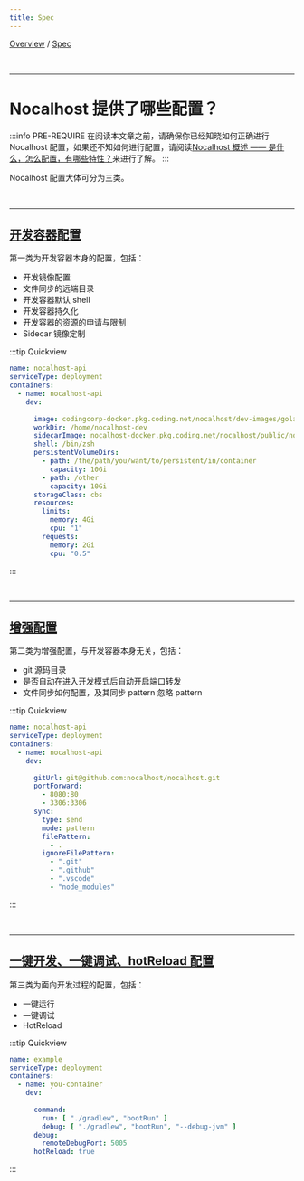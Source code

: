 ```yaml
---
title: Spec
---
```

[Overview](config-en.md) / [Spec](config-spec-en.md)

<br/>

******

# Nocalhost 提供了哪些配置？

:::info PRE-REQUIRE
在阅读本文章之前，请确保你已经知晓如何正确进行 Nocalhost 配置，如果还不知如何进行配置，请阅读[Nocalhost 概述 —— 是什么，怎么配置，有哪些特性？](config-overview-enmd)来进行了解。
:::

Nocalhost 配置大体可分为三类。

<br/>

******

## [开发容器配置](config-dev-container.md)

第一类为开发容器本身的配置，包括：

 - 开发镜像配置
 - 文件同步的远端目录
 - 开发容器默认 shell
 - 开发容器持久化
 - 开发容器的资源的申请与限制
 - Sidecar 镜像定制

:::tip Quickview
```yaml
name: nocalhost-api
serviceType: deployment
containers:
  - name: nocalhost-api
    dev:
      
      image: codingcorp-docker.pkg.coding.net/nocalhost/dev-images/golang:zsh
      workDir: /home/nocalhost-dev
      sidecarImage: nocalhost-docker.pkg.coding.net/nocalhost/public/nocalhost-sidecar:sshversion
      shell: /bin/zsh
      persistentVolumeDirs:
        - path: /the/path/you/want/to/persistent/in/container
          capacity: 10Gi
        - path: /other
          capacity: 10Gi
      storageClass: cbs
      resources:
        limits:
          memory: 4Gi
          cpu: "1"
        requests:
          memory: 2Gi
          cpu: "0.5"
```
:::



<br/>

******

## [增强配置](config-enhance.md)

第二类为增强配置，与开发容器本身无关，包括：

 - git 源码目录
 - 是否自动在进入开发模式后自动开启端口转发
 - 文件同步如何配置，及其同步 pattern 忽略 pattern

:::tip Quickview

```yaml
name: nocalhost-api
serviceType: deployment
containers:
  - name: nocalhost-api
    dev:
      
      gitUrl: git@github.com:nocalhost/nocalhost.git
      portForward:
        - 8080:80
        - 3306:3306
      sync:
        type: send
        mode: pattern
        filePattern:
          - .
        ignoreFilePattern:
          - ".git"
          - ".github"
          - ".vscode"
          - "node_modules"
```

:::

<br/>

******

## [一键开发、一键调试、hotReload 配置](config-develop.md)

第三类为面向开发过程的配置，包括：

 - 一键运行
 - 一键调试
 - HotReload

:::tip Quickview

```yaml
name: example
serviceType: deployment
containers:
  - name: you-container
    dev:
      
      command:
        run: [ "./gradlew", "bootRun" ]
        debug: [ "./gradlew", "bootRun", "--debug-jvm" ]
      debug:
        remoteDebugPort: 5005
      hotReload: true
```

:::

